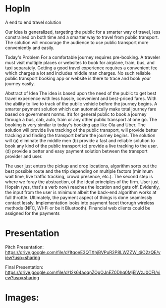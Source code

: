 # HopIn
A end to end travel solution

Our Idea is generalized, targeting the public for a smarter way of travel, less constrained on both time and a smarter way to travel from public transport. The solution will encourage the audience to use public transport more conveniently and easily.

Today's Problem For a comfortable journey requires pre-booking. A traveler must visit multiple places or websites to book for airplane, train, bus, and taxi separately. Getting a good travel experience requires a convenient fee which charges a lot and includes middle man charges. No such reliable public transport booking app or website is there to trace and book your journey easily.

Abstract of Idea The idea is based upon the need of the public to get best travel experience with less hassle, convenient and best-priced fares. With the ability to live to track of the public vehicle before the journey begins. A smarter payment solution which can automatically make total journey fare based on government norms. It’s for general public to book a journey through a bus, cab, auto, train or any other public transport at one go. The booking is very similar to today's booking app like Ola and Uber. The solution will provide live tracking of the public transport, will provide better tracking and finding the transport before the journey begins. The solution will (a) eliminate the middle men (b) provide a fast and reliable solution to book any kind of the public transport (c) provide a live tracking to the user. (d) provide a better and easy payment solution between the transport provider and user.

The user just enters the pickup and drop locations, algorithm sorts out the best possible route and the trip depending on multiple factors (minimum wait time, live traffic tracking, crowd presence, etc.). The second step is where we foray the abstraction, of the ideal principles of the firm. User just HopsIn (yes, that's a verb now) reaches the location and gets off. Evidently, the input from the user is minimum albeit the back-end algorithm works at full throttle. Ultimately, the payment aspect of things is done seamlessly contact lessly.
Implementation looks into payment facet thorugh wireless methods (NFC, WI-Fi or be it Bluetooth). Financial web clients could be assigned for the payments 

# Presentation 
Pitch Presentation:
https://drive.google.com/file/d/1tqoeE3QTXhjBVPuR3P8LWZZW_4iO2zQE/view?usp=sharing

Final Presentation:
https://drive.google.com/file/d/12k64aoqnZOgOJnEZ0Dhq0MjElWzJ0CFI/view?usp=sharing

# Images:

